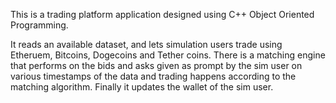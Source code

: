 This is a trading platform application designed using C++ Object Oriented Programming.

It reads an available dataset, and lets simulation users trade using Etheruem, Bitcoins, Dogecoins and Tether coins. 
There is a matching engine that performs on the bids and asks given as prompt by the sim user on various timestamps of the data and trading happens according to the matching algorithm.
Finally it updates the wallet of the sim user.

